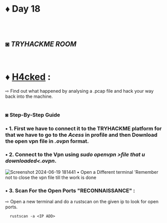 # ♦ Day 18
</br>
</br>

## ◙ ***TRYHACKME ROOM***
 </br>
 
# ♦ [H4cked](https://tryhackme.com/r/room/h4cked) : 
   ⇨ Find out what happened by analysing a .pcap file and hack your way back into the machine. 
   </br>
   </br>
### ◙ Step-By-Step Guide 



### • 1. First we have to connect it to the TRYHACKME platform for that we have to go to the ***Acess*** in profile and then Download the open vpn file in ***.ovpn*** format.


### • 2. Connect to the Vpn using ***sudo openvpn >file that u downloaded<.ovpn***.

![Screenshot 2024-06-19 181441](https://github.com/Izumi0XD/CYBER_SECURITY_NOTES/assets/141332753/9f832b05-537c-4f1a-b5ee-0be45087e526)
• Open a Different terminal 'Remember not to close the vpn file till the work is done

### • 3. Scan For the Open Ports "RECONNAISSANCE" :
   ⇨ Open a new terminal and do a rustscan on the given ip to look for open ports.

      rustscan -a <IP ADD>
   
